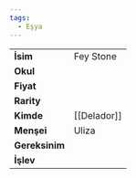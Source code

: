 ```yaml
---
tags:
  - Eşya
---  
```

  
  
  
|  |  |  
|---|---|  
| **İsim** | Fey Stone|  
| **Okul** | |  
| **Fiyat** | |  
| **Rarity** | |  
| **Kimde** | [[Delador]]|  
| **Menşei** | Uliza|  
| **Gereksinim** | |  
| **İşlev** | |  
  
  
